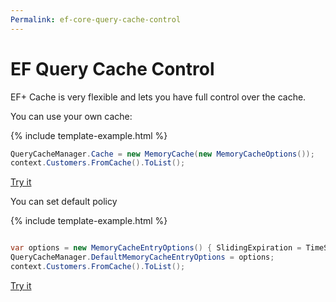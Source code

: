 ```yaml
---
Permalink: ef-core-query-cache-control
---
```


# EF Query Cache Control

EF+ Cache is very flexible and lets you have full control over the cache.

You can use your own cache:

{% include template-example.html %} 
```csharp
QueryCacheManager.Cache = new MemoryCache(new MemoryCacheOptions());
context.Customers.FromCache().ToList();

```
[Try it](https://dotnetfiddle.net/6ISVBT)

You can set default policy

{% include template-example.html %} 
```csharp

var options = new MemoryCacheEntryOptions() { SlidingExpiration = TimeSpan.FromHours(2)};
QueryCacheManager.DefaultMemoryCacheEntryOptions = options;
context.Customers.FromCache().ToList();

```
[Try it](https://dotnetfiddle.net/k1TOWX)
